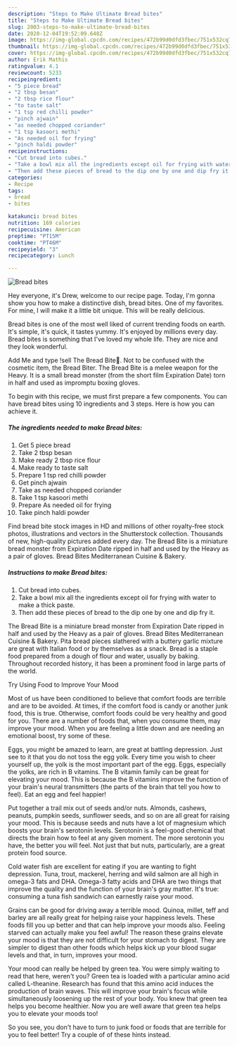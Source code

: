 ```yaml
---
description: "Steps to Make Ultimate Bread bites"
title: "Steps to Make Ultimate Bread bites"
slug: 2003-steps-to-make-ultimate-bread-bites
date: 2020-12-04T19:52:09.648Z
image: https://img-global.cpcdn.com/recipes/472b99d0dfd3fbec/751x532cq70/bread-bites-recipe-main-photo.jpg
thumbnail: https://img-global.cpcdn.com/recipes/472b99d0dfd3fbec/751x532cq70/bread-bites-recipe-main-photo.jpg
cover: https://img-global.cpcdn.com/recipes/472b99d0dfd3fbec/751x532cq70/bread-bites-recipe-main-photo.jpg
author: Erik Mathis
ratingvalue: 4.1
reviewcount: 5233
recipeingredient:
- "5 piece bread"
- "2 tbsp besan"
- "2 tbsp rice flour"
- "to taste salt"
- "1 tsp red chilli powder"
- "pinch ajwain"
- "as needed chopped coriander"
- "1 tsp kasoori methi"
- "As needed oil for frying"
- "pinch haldi powder"
recipeinstructions:
- "Cut bread into cubes."
- "Take a bowl mix all the ingredients except oil for frying with water to make a thick paste."
- "Then add these pieces of bread to the dip one by one and dip fry it."
categories:
- Recipe
tags:
- bread
- bites

katakunci: bread bites 
nutrition: 169 calories
recipecuisine: American
preptime: "PT15M"
cooktime: "PT46M"
recipeyield: "3"
recipecategory: Lunch

---
```



![Bread bites](https://img-global.cpcdn.com/recipes/472b99d0dfd3fbec/751x532cq70/bread-bites-recipe-main-photo.jpg)

Hey everyone, it's Drew, welcome to our recipe page. Today, I'm gonna show you how to make a distinctive dish, bread bites. One of my favorites. For mine, I will make it a little bit unique. This will be really delicious.

Bread bites is one of the most well liked of current trending foods on earth. It's simple, it's quick, it tastes yummy. It's enjoyed by millions every day. Bread bites is something that I've loved my whole life. They are nice and they look wonderful.

Add Me and type !sell The Bread Bite🐇. Not to be confused with the cosmetic item, the Bread Biter. The Bread Bite is a melee weapon for the Heavy. It is a small bread monster (from the short film Expiration Date) torn in half and used as impromptu boxing gloves.


To begin with this recipe, we must first prepare a few components. You can have bread bites using 10 ingredients and 3 steps. Here is how you can achieve it.

<!--inarticleads1-->

##### The ingredients needed to make Bread bites:

1. Get 5 piece bread
1. Take 2 tbsp besan
1. Make ready 2 tbsp rice flour
1. Make ready to taste salt
1. Prepare 1 tsp red chilli powder
1. Get pinch ajwain
1. Take as needed chopped coriander
1. Take 1 tsp kasoori methi
1. Prepare As needed oil for frying
1. Take pinch haldi powder


Find bread bite stock images in HD and millions of other royalty-free stock photos, illustrations and vectors in the Shutterstock collection. Thousands of new, high-quality pictures added every day. The Bread Bite is a miniature bread monster from Expiration Date ripped in half and used by the Heavy as a pair of gloves. Bread Bites Mediterranean Cuisine &amp; Bakery. 

<!--inarticleads2-->

##### Instructions to make Bread bites:

1. Cut bread into cubes.
1. Take a bowl mix all the ingredients except oil for frying with water to make a thick paste.
1. Then add these pieces of bread to the dip one by one and dip fry it.


The Bread Bite is a miniature bread monster from Expiration Date ripped in half and used by the Heavy as a pair of gloves. Bread Bites Mediterranean Cuisine &amp; Bakery. Pita bread pieces slathered with a buttery garlic mixture are great with Italian food or by themselves as a snack. Bread is a staple food prepared from a dough of flour and water, usually by baking. Throughout recorded history, it has been a prominent food in large parts of the world. 

Try Using Food to Improve Your Mood


Most of us have been conditioned to believe that comfort foods are terrible and are to be avoided. At times, if the comfort food is candy or another junk food, this is true. Otherwise, comfort foods could be very healthy and good for you. There are a number of foods that, when you consume them, may improve your mood. When you are feeling a little down and are needing an emotional boost, try some of these.

Eggs, you might be amazed to learn, are great at battling depression. Just see to it that you do not toss the egg yolk. Every time you wish to cheer yourself up, the yolk is the most important part of the egg. Eggs, especially the yolks, are rich in B vitamins. The B vitamin family can be great for elevating your mood. This is because the B vitamins improve the function of your brain's neural transmitters (the parts of the brain that tell you how to feel). Eat an egg and feel happier!

Put together a trail mix out of seeds and/or nuts. Almonds, cashews, peanuts, pumpkin seeds, sunflower seeds, and so on are all great for raising your mood. This is because seeds and nuts have a lot of magnesium which boosts your brain's serotonin levels. Serotonin is a feel-good chemical that directs the brain how to feel at any given moment. The more serotonin you have, the better you will feel. Not just that but nuts, particularly, are a great protein food source.

Cold water fish are excellent for eating if you are wanting to fight depression. Tuna, trout, mackerel, herring and wild salmon are all high in omega-3 fats and DHA. Omega-3 fatty acids and DHA are two things that improve the quality and the function of your brain's gray matter. It's true: consuming a tuna fish sandwich can earnestly raise your mood. 

Grains can be good for driving away a terrible mood. Quinoa, millet, teff and barley are all really great for helping raise your happiness levels. These foods fill you up better and that can help improve your moods also. Feeling starved can actually make you feel awful! The reason these grains elevate your mood is that they are not difficult for your stomach to digest. They are simpler to digest than other foods which helps kick up your blood sugar levels and that, in turn, improves your mood.

Your mood can really be helped by green tea. You were simply waiting to read that here, weren't you? Green tea is loaded with a particular amino acid called L-theanine. Research has found that this amino acid induces the production of brain waves. This will improve your brain's focus while simultaneously loosening up the rest of your body. You knew that green tea helps you become healthier. Now you are well aware that green tea helps you to elevate your moods too!

So you see, you don't have to turn to junk food or foods that are terrible for you to feel better! Try  a  couple of  of  these  hints  instead.

